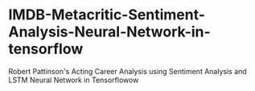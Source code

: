 # IMDB-Metacritic-Sentiment-Analysis-Neural-Network-in-tensorflow
Robert Pattinson's Acting Career Analysis using Sentiment Analysis and LSTM Neural Network in Tensorflowow
